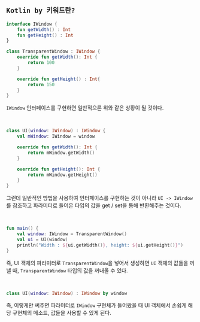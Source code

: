## `Kotlin by 키워드란?`

```kotlin
interface IWindow {
    fun getWidth() : Int
    fun getHeight() : Int
}
```

```kotlin
class TransparentWindow : IWindow {
    override fun getWidth(): Int {
        return 100
    }

    override fun getHeight() : Int{
        return 150
    }
}
```

`IWindow` 인터페이스를 구현하면 일반적으론 위와 같은 상황이 될 것이다. 

<br>

```kotlin
class UI(window: IWindow) : IWindow {
    val mWindow: IWindow = window

    override fun getWidth(): Int {
        return mWindow.getWidth()
    }

    override fun getHeight(): Int {
        return mWindow.getHeight()
    }
}
```

그런데 일반적인 방법을 사용하여 인터페이스를 구현하는 것이 아니라 `UI -> IWindow`를 참조하고 파라미터로 들어온 타입의 값을 get / set을 통해 반환해주는 것이다. 

<br>

```kotlin
fun main() {
    val window: IWindow = TransparentWindow()
    val ui = UI(window)
    println("Width : ${ui.getWidth()}, height: ${ui.getHeight()}")
}
```

즉, UI 객체의 파라미터로 `TransparentWindow`을 넣어서 생성하면 `UI` 객체의 값들을 꺼낼 때, `TransparentWindow` 타입의 값을 꺼내올 수 있다.

<br>

```kotlin
class UI(window: IWindow) : IWindow by window
```

즉, 이렇게만 써주면 파라미터로 `IWindow` 구현체가 들어왔을 때 UI 객체에서 손쉽게 해당 구현체의 메소드, 값들을 사용할 수 있게 된다.